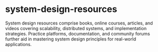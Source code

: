 # system-design-resources
System design resources comprise books, online courses, articles, and videos covering scalability, distributed systems, and implementation strategies. Practice platforms, documentation, and community forums further aid in mastering system design principles for real-world applications.
